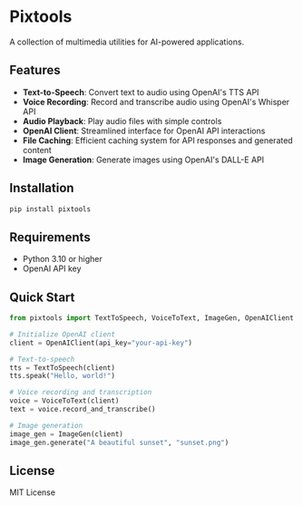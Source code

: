 # Pixtools

A collection of multimedia utilities for AI-powered applications.

## Features

- **Text-to-Speech**: Convert text to audio using OpenAI's TTS API
- **Voice Recording**: Record and transcribe audio using OpenAI's Whisper API
- **Audio Playback**: Play audio files with simple controls
- **OpenAI Client**: Streamlined interface for OpenAI API interactions
- **File Caching**: Efficient caching system for API responses and generated content
- **Image Generation**: Generate images using OpenAI's DALL-E API

## Installation

```bash
pip install pixtools
```

## Requirements

- Python 3.10 or higher
- OpenAI API key

## Quick Start

```python
from pixtools import TextToSpeech, VoiceToText, ImageGen, OpenAIClient

# Initialize OpenAI client
client = OpenAIClient(api_key="your-api-key")

# Text-to-speech
tts = TextToSpeech(client)
tts.speak("Hello, world!")

# Voice recording and transcription
voice = VoiceToText(client)
text = voice.record_and_transcribe()

# Image generation
image_gen = ImageGen(client)
image_gen.generate("A beautiful sunset", "sunset.png")
```

## License

MIT License